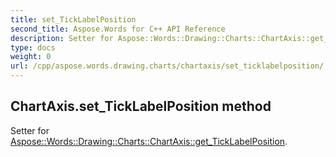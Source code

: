 ```yaml
---
title: set_TickLabelPosition
second_title: Aspose.Words for C++ API Reference
description: Setter for Aspose::Words::Drawing::Charts::ChartAxis::get_TickLabelPosition. 
type: docs
weight: 0
url: /cpp/aspose.words.drawing.charts/chartaxis/set_ticklabelposition/
---
```

## ChartAxis.set_TickLabelPosition method


Setter for [Aspose::Words::Drawing::Charts::ChartAxis::get_TickLabelPosition](./get_ticklabelposition/).

